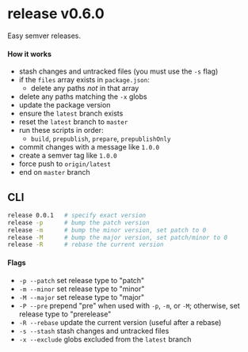 # release v0.6.0

Easy semver releases.

#### How it works
- stash changes and untracked files (you must use the `-s` flag)
- if the `files` array exists in `package.json`:
  - delete any paths *not* in that array
- delete any paths matching the `-x` globs
- update the package version
- ensure the `latest` branch exists
- reset the `latest` branch to `master`
- run these scripts in order:
  - `build`, `prepublish`, `prepare`, `prepublishOnly`
- commit changes with a message like `1.0.0`
- create a semver tag like `1.0.0`
- force push to `origin/latest`
- end on `master` branch

## CLI

```sh
release 0.0.1   # specify exact version
release -p      # bump the patch version
release -m      # bump the minor version, set patch to 0
release -M      # bump the major version, set patch/minor to 0
release -R      # rebase the current version
```

#### Flags
- `-p --patch` set release type to "patch"
- `-m --minor` set release type to "minor"
- `-M --major` set release type to "major"
- `-P --pre` prepend "pre" when used with `-p`, `-m`, or `-M`; otherwise, set release type to "prerelease"
- `-R --rebase` update the current version (useful after a rebase)
- `-s --stash` stash changes and untracked files
- `-x --exclude` globs excluded from the `latest` branch
